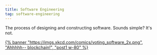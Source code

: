 ```yaml
---
title: Software Engineering
tag: software-engineering
---
```


The process of designing and constructing software. Sounds simple? It's not.

[{% banner "https://imgs.xkcd.com/comics/voting_software_2x.png", "Ahhhhh-- blockchain!", "post1 w-80" %}](https://xkcd.com/2030/)
